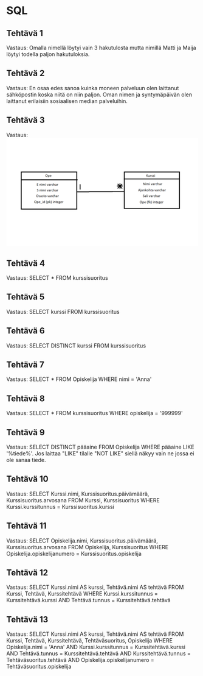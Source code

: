 # SQL
## Tehtävä 1
Vastaus: Omalla nimellä löytyi vain 3 hakutulosta mutta nimillä Matti ja Maija löytyi todella paljon hakutuloksia.
## Tehtävä 2 
Vastaus: En osaa edes sanoa kuinka moneen palveluun olen laittanut sähköpostin koska niitä on niin paljon. Oman nimen ja syntymäpäivän olen laittanut erilaisiin sosiaalisen median palveluihin.
## Tehtävä 3
Vastaus: ![kaavio](kaavio.png)
## Tehtävä 4
Vastaus: SELECT * FROM kurssisuoritus
## Tehtävä 5
Vastaus: SELECT kurssi FROM kurssisuoritus
## Tehtävä 6
Vastaus: SELECT DISTINCT kurssi FROM kurssisuoritus
## Tehtävä 7
Vastaus: SELECT * FROM Opiskelija WHERE nimi = 'Anna'
## Tehtävä 8
Vastaus: SELECT * FROM kurssisuoritus WHERE opiskelija = '999999'
## Tehtävä 9
Vastaus: SELECT DISTINCT pääaine FROM Opiskelija WHERE pääaine LIKE '%tiede%'. Jos laittaa "LIKE" tilalle "NOT LIKE" siellä näkyy vain ne jossa ei ole sanaa tiede.
## Tehtävä 10
Vastaus: SELECT Kurssi.nimi, Kurssisuoritus.päivämäärä, Kurssisuoritus.arvosana FROM Kurssi, Kurssisuoritus WHERE Kurssi.kurssitunnus = Kurssisuoritus.kurssi
## Tehtävä 11
Vastaus: SELECT Opiskelija.nimi, Kurssisuoritus.päivämäärä, Kurssisuoritus.arvosana FROM Opiskelija, Kurssisuoritus WHERE Opiskelija.opiskelijanumero = Kurssisuoritus.opiskelija
## Tehtävä 12
Vastaus: SELECT Kurssi.nimi AS kurssi, Tehtävä.nimi AS tehtävä FROM Kurssi, Tehtävä, Kurssitehtävä WHERE Kurssi.kurssitunnus = Kurssitehtävä.kurssi AND Tehtävä.tunnus = Kurssitehtävä.tehtävä
## Tehtävä 13
Vastaus: SELECT Kurssi.nimi AS kurssi, Tehtävä.nimi AS tehtävä FROM Kurssi, Tehtävä, Kurssitehtävä, Tehtäväsuoritus, Opiskelija WHERE Opiskelija.nimi = 'Anna' AND Kurssi.kurssitunnus = Kurssitehtävä.kurssi AND Tehtävä.tunnus = Kurssitehtävä.tehtävä AND Kurssitehtävä.tunnus = Tehtäväsuoritus.tehtävä AND Opiskelija.opiskelijanumero = Tehtäväsuoritus.opiskelija
